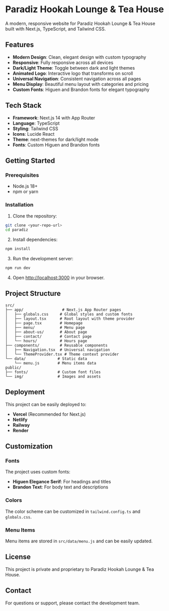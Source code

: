 # Paradiz Hookah Lounge & Tea House

A modern, responsive website for Paradiz Hookah Lounge & Tea House built with Next.js, TypeScript, and Tailwind CSS.

## Features

- **Modern Design**: Clean, elegant design with custom typography
- **Responsive**: Fully responsive across all devices
- **Dark/Light Theme**: Toggle between dark and light themes
- **Animated Logo**: Interactive logo that transforms on scroll
- **Universal Navigation**: Consistent navigation across all pages
- **Menu Display**: Beautiful menu layout with categories and pricing
- **Custom Fonts**: Higuen and Brandon fonts for elegant typography

## Tech Stack

- **Framework**: Next.js 14 with App Router
- **Language**: TypeScript
- **Styling**: Tailwind CSS
- **Icons**: Lucide React
- **Theme**: next-themes for dark/light mode
- **Fonts**: Custom Higuen and Brandon fonts

## Getting Started

### Prerequisites

- Node.js 18+ 
- npm or yarn

### Installation

1. Clone the repository:
```bash
git clone <your-repo-url>
cd paradiz
```

2. Install dependencies:
```bash
npm install
```

3. Run the development server:
```bash
npm run dev
```

4. Open [http://localhost:3000](http://localhost:3000) in your browser.

## Project Structure

```
src/
├── app/                 # Next.js App Router pages
│   ├── globals.css     # Global styles and custom fonts
│   ├── layout.tsx      # Root layout with theme provider
│   ├── page.tsx        # Homepage
│   ├── menu/           # Menu page
│   ├── about-us/       # About page
│   ├── contact/        # Contact page
│   └── hours/          # Hours page
├── components/         # Reusable components
│   ├── Navigation.tsx  # Universal navigation
│   └── ThemeProvider.tsx # Theme context provider
└── data/              # Static data
    └── menu.js        # Menu items data
public/
├── fonts/             # Custom font files
└── img/               # Images and assets
```

## Deployment

This project can be easily deployed to:

- **Vercel** (Recommended for Next.js)
- **Netlify**
- **Railway**
- **Render**

## Customization

### Fonts
The project uses custom fonts:
- **Higuen Elegance Serif**: For headings and titles
- **Brandon Text**: For body text and descriptions

### Colors
The color scheme can be customized in `tailwind.config.ts` and `globals.css`.

### Menu Items
Menu items are stored in `src/data/menu.js` and can be easily updated.

## License

This project is private and proprietary to Paradiz Hookah Lounge & Tea House.

## Contact

For questions or support, please contact the development team. 